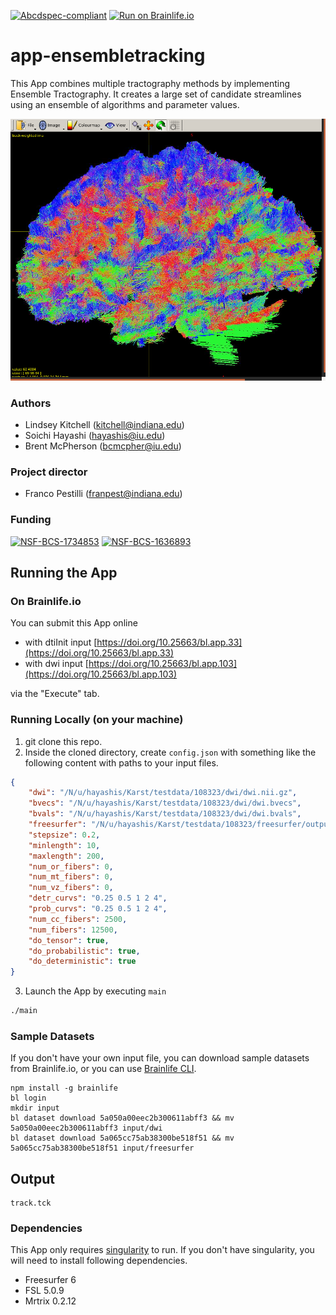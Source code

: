 [![Abcdspec-compliant](https://img.shields.io/badge/ABCD_Spec-v1.1-green.svg)](https://github.com/brain-life/abcd-spec)
[![Run on Brainlife.io](https://img.shields.io/badge/Brainlife-bl.app.33-blue.svg)](https://doi.org/10.25663/bl.app.33)

# app-ensembletracking

This App combines multiple tractography methods by implementing Ensemble Tractography. It creates a large set of candidate streamlines using an ensemble of algorithms and parameter values. 

![img](ensemble.png)

### Authors
- Lindsey Kitchell (kitchell@indiana.edu)
- Soichi Hayashi (hayashis@iu.edu)
- Brent McPherson (bcmcpher@iu.edu)

### Project director
- Franco Pestilli (franpest@indiana.edu)

### Funding 
[![NSF-BCS-1734853](https://img.shields.io/badge/NSF_BCS-1734853-blue.svg)](https://nsf.gov/awardsearch/showAward?AWD_ID=1734853)
[![NSF-BCS-1636893](https://img.shields.io/badge/NSF_BCS-1636893-blue.svg)](https://nsf.gov/awardsearch/showAward?AWD_ID=1636893)

## Running the App 

### On Brainlife.io

You can submit this App online 

* with dtiInit input [https://doi.org/10.25663/bl.app.33](https://doi.org/10.25663/bl.app.33) 
* with dwi input [https://doi.org/10.25663/bl.app.103](https://doi.org/10.25663/bl.app.103)

via the "Execute" tab.

### Running Locally (on your machine)

1. git clone this repo.
2. Inside the cloned directory, create `config.json` with something like the following content with paths to your input files.

```json
{
    "dwi": "/N/u/hayashis/Karst/testdata/108323/dwi/dwi.nii.gz",
    "bvecs": "/N/u/hayashis/Karst/testdata/108323/dwi/dwi.bvecs",
    "bvals": "/N/u/hayashis/Karst/testdata/108323/dwi/dwi.bvals",
    "freesurfer": "/N/u/hayashis/Karst/testdata/108323/freesurfer/output",
    "stepsize": 0.2,
    "minlength": 10,
    "maxlength": 200,
    "num_or_fibers": 0,
    "num_mt_fibers": 0,
    "num_vz_fibers": 0,
    "detr_curvs": "0.25 0.5 1 2 4",
    "prob_curvs": "0.25 0.5 1 2 4",
    "num_cc_fibers": 2500,
    "num_fibers": 12500,
    "do_tensor": true,
    "do_probabilistic": true,
    "do_deterministic": true
}
```

3. Launch the App by executing `main`

```bash
./main
```

### Sample Datasets

If you don't have your own input file, you can download sample datasets from Brainlife.io, or you can use [Brainlife CLI](https://github.com/brain-life/cli).

```
npm install -g brainlife
bl login
mkdir input
bl dataset download 5a050a00eec2b300611abff3 && mv 5a050a00eec2b300611abff3 input/dwi
bl dataset download 5a065cc75ab38300be518f51 && mv 5a065cc75ab38300be518f51 input/freesurfer
```

## Output

```
track.tck
```

### Dependencies

This App only requires [singularity](https://www.sylabs.io/singularity/) to run. If you don't have singularity, you will need to install following dependencies.  

  - Freesurfer 6
  - FSL 5.0.9
  - Mrtrix 0.2.12

